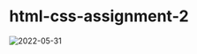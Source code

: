 # html-css-assignment-2
![2022-05-31](https://user-images.githubusercontent.com/106257987/171164655-d84073aa-c294-4c9b-b407-e0e566373f78.png)
